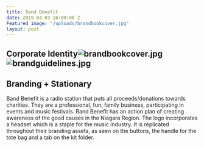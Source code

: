 ```yaml
---
title: Band Benefit
date: 2019-04-03 16:09:00 Z
Featured image: "/uploads/brandbookcover.jpg"
layout: post
---
```


## Corporate Identity![brandbookcover.jpg](/uploads/brandbookcover.jpg)![brandguidelines.jpg](/uploads/brandguidelines.jpg)

## Branding \+ Stationary

Band Benefit is a radio station that puts all proceeds/donations towards charities. They are a professional, fun, family business, participating in events and music festivals. Band Benefit has an action plan of creating awareness of the good causes in the Niagara Region. The logo incorporates a headset which is a staple for the music industry. It is replicated throughout their branding assets, as seen on the buttons, the handle for the tote bag and a tab on the kit folder.